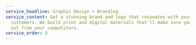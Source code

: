 ```yaml
---
service_headline: Graphic Design + Branding
service_content: Get a stunning brand and logo that resonates with your
  customers. We build print and digital materials that'll make sure you stand
  out from your competitors.
service_order: 3
---
```

